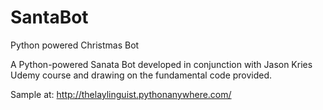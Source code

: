 # SantaBot
Python powered Christmas Bot

A Python-powered Sanata Bot developed in conjunction with Jason Kries Udemy course and drawing on the fundamental code provided.

Sample at: http://thelaylinguist.pythonanywhere.com/

